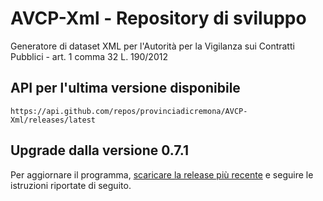 # AVCP-Xml - Repository di sviluppo
Generatore di dataset XML per l'Autorità per la Vigilanza sui Contratti Pubblici - art. 1 comma 32 L. 190/2012

## API per l'ultima versione disponibile
`https://api.github.com/repos/provinciadicremona/AVCP-Xml/releases/latest`

## Upgrade dalla versione 0.7.1
Per aggiornare il programma, [scaricare la release più recente](https://github.com/proviniciacremona/AVCP-Xml/releases) e seguire le istruzioni riportate di seguito.
